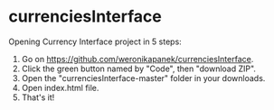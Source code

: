 # currenciesInterface

Opening Currency Interface project in 5 steps:

1. Go on https://github.com/weronikapanek/currenciesInterface.
2. Click the green button named by "Code", then "download ZIP".
3. Open the "currenciesInterface-master" folder in your downloads.
4. Open index.html file.
5. That's it!


